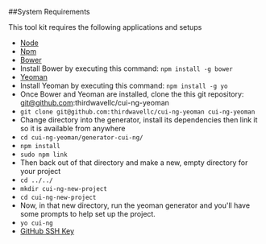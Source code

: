 ##System Requirements


This tool kit requires the following applications and setups
* [Node](https://nodejs.org/en/)
* [Npm](https://www.npmjs.com/)
* [Bower](http://bower.io/)
 * Install Bower by executing this command: ```npm install -g bower```
* [Yeoman](http://yeoman.io/)
 * Install Yeoman by executing this command: ```npm install -g yo```
* Once Bower and Yeoman are installed, clone the this git repository: git@github.com:thirdwavellc/cui-ng-yeoman
 * ```git clone git@github.com:thirdwavellc/cui-ng-yeoman cui-ng-yeoman```
* Change directory into the generator, install its dependencies then link it so it is available from anywhere
 * ```cd cui-ng-yeoman/generator-cui-ng/```
 * ```npm install```
 * ```sudo npm link```
* Then back out of that directory and make a new, empty directory for your project
 * ```cd ../../```
 * ```mkdir cui-ng-new-project```
 * ```cd cui-ng-new-project```
* Now, in that new directory, run the yeoman generator and you'll have some prompts to help set up the project.
 * ```yo cui-ng```
* [GitHub SSH Key](https://help.github.com/articles/generating-ssh-keys/)
